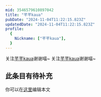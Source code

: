 ```yaml
---
mid: 3546579610897042
title: "芊芊kaua"
pubDate: "2024-11-04T11:22:15.823Z"
updatedDate: "2024-11-04T11:22:15.823Z"
profile:
  {
    Nickname: ["芊芊kaua"],
  }
---
```


关注[芊芊kaua](https://space.bilibili.com/3546579610897042)谢谢喵~ 关注[芊芊kaua](https://space.bilibili.com/3546579610897042)谢谢喵~

## 此条目有待补充
你可以在[这里](https://github.com/Yuhanawa/VTuber.ICU-Content/edit/master/v/芊芊kaua/index.md)编辑本文
